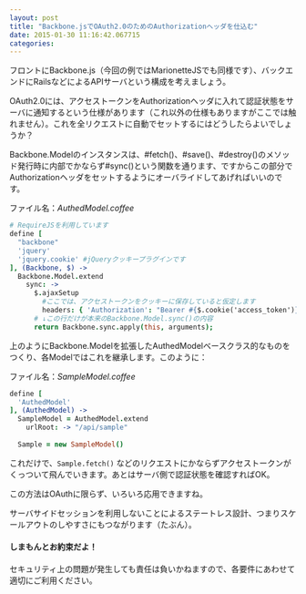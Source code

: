 ```yaml
---
layout: post
title: "Backbone.jsでOAuth2.0のためのAuthorizationヘッダを仕込む"
date: 2015-01-30 11:16:42.067715
categories: 
---
```


フロントにBackbone.js（今回の例ではMarionetteJSでも同様です）、バックエンドにRailsなどによるAPIサーバという構成を考えましょう。

OAuth2.0には、アクセストークンをAuthorizationヘッダに入れて認証状態をサーバに通知するという仕様があります（これ以外の仕様もありますがここでは触れません）。これを全リクエストに自動でセットするにはどうしたらよいでしょうか？

Backbone.Modelのインスタンスは、#fetch()、#save()、#destroy()のメソッド発行時に内部でかならず#sync()という関数を通ります、ですからこの部分でAuthorizationヘッダをセットするようにオーバライドしてあげればいいのです。

ファイル名：*AuthedModel.coffee*

``` coffeescript
# RequireJSを利用しています
define [
  "backbone"
  'jquery'
  'jquery.cookie' #jQueryクッキープラグインです
], (Backbone, $) ->
  Backbone.Model.extend
    sync: ->
      $.ajaxSetup
        #ここでは、アクセストークンをクッキーに保存していると仮定します
        headers: { 'Authorization': "Bearer #{$.cookie('access_token')}" }
      # ↓この行だけが本来のBackbone.Model.sync()の内容
      return Backbone.sync.apply(this, arguments);
```

上のようにBackbone.Modelを拡張したAuthedModelベースクラス的なものをつくり、各Modelではこれを継承します。このように：

ファイル名：*SampleModel.coffee*

``` coffeescript
define [
  'AuthedModel'
], (AuthedModel) ->
  SampleModel = AuthedModel.extend
    urlRoot: -> "/api/sample"
  
  Sample = new SampleModel()
```

これだけで、`Sample.fetch()` などのリクエストにかならずアクセストークンがくっついて飛んでいきます。あとはサーバ側で認証状態を確認すればOK。

この方法はOAuthに限らず、いろいろ応用できますね。

サーバサイドセッションを利用しないことによるステートレス設計、つまりスケールアウトのしやすさにもつながります（たぶん）。


#### しまもんとお約束だよ！

セキュリティ上の問題が発生しても責任は負いかねますので、各要件にあわせて適切にご利用ください。


